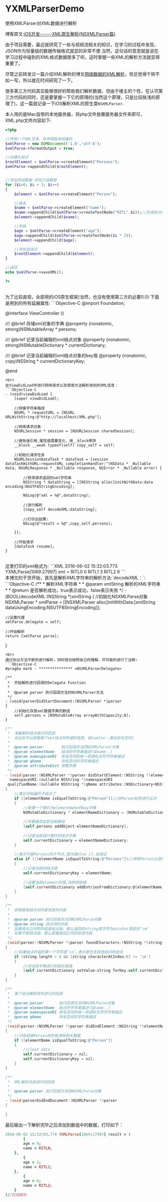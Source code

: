 # YXMLParserDemo
使用XMLParser对XML数据进行解析

博客原文:[iOS开发------XML原生解析(NSXMLParser篇)](http://blog.csdn.net/runintolove/article/details/51567502)

由于项目需要，最近就研究了一些与视频流相关的知识，在学习的过程中发现，JSON作为轻量级的数据传输格式就显的非常不便.当然，这句话的意思就是说在学习过程中碰到的XML格式数据居多了呗，这时掌握一些XML的解析方法就显得重要了。
     
尽管之前转发过一篇介绍XML解析的博文[网络数据的XML解析](http://blog.csdn.net/RunIntoLove/article/details/50233379)，但总觉得千转不如一写，所以就花时间研究了一下。

很多第三方代码其实能够很好的帮助我们解析数据，但由于楼主的个性，在认可第三方代码的同时，还是要掌握一下它的原理的(当然这个原理，只是比较肤浅的原理了)，这一篇就记录一下iOS解析XML的原生类`NSXMLParser`.

本人用的是Mac自带的本地服务器，将php文件放置服务器文件夹即可，XML.php文件内容如下:
```PHP
<?php

//声明一个XML文本，并声明版本和编码
$xmlParse = new DOMDocument('1.0','utf-8');
$xmlParse->formatOutput = true;

//创建头结点
$rootElement = $xmlParse->createElement("Persons");
$xmlParse->appendChild($rootElement);


//添加测试数据-添加三组数据
for ($i=0; $i < 3; $i++) 
{ 
	$element = $xmlParse->createElement("Person");

	//姓名
	$name = $xmlParse->createElement("name");
	$name->appendChild($xmlParse->createTextNode("RITL".$i));//生成结点内容
	$element->appendChild($name);

	//年龄
	$age = $xmlParse->createElement("age");
	$age->appendChild($xmlParse->createTextNode($i * 3));
	$element->appendChild($age);

	//添加该结点
	$rootElement->appendChild($element);
}

//返回
echo $xmlParse->saveXML();

?>
```
<br>
为了比较直观，全部用的iOS原生框架(当然，也没有使用第三方的必要0.0)
下面是用到的所有延展属性:
```Objective-C
@import Foundation;

@interface ViewController ()<NSXMLParserDelegate>

/// @brief 存储xml对象的字典
@property (nonatomic, strong)NSMutableArray * persons;

/// @brief 记录当前编辑的xml结点对象
@property (nonatomic, strong)NSMutableDictionary * currentDictionary;

/// @brief 记录当前编辑的xml结点对象的key值
@property (nonatomic, copy)NSString * currentDictionaryKey;

@end
```
<br>
在ViewDidLoad中进行网络请求以及使用方法解析收到的XML信息：
```Objective-C
- (void)viewDidLoad {
    [super viewDidLoad];
    
    //拼接字符串路径
    NSURL * requestURL = [NSURL URLWithString:@"http://localhost/XML.php"];
    
    //网络请求对象
    NSURLSession * session = [NSURLSession sharedSession];
    
    //避免强引用,属性值需要变化，用__block修饰
    __block __weak typeof(self) copy_self = self;
    
    //初始化请求任务
    NSURLSessionDataTask * dataTask = [session dataTaskWithURL:requestURL completionHandler:^(NSData * _Nullable data, NSURLResponse * _Nullable response, NSError * _Nullable error) {
        
        //获得请求返回的xml字符串
        NSString * dataString = [[NSString alloc]initWithData:data encoding:NSUTF8StringEncoding];
        
        NSLog(@"xml = %@",dataString);
        
        //进行解析
        [copy_self decodeXML:dataString];
        
        //打印出结果:
        NSLog(@"result = %@",copy_self.persons);

    }];
    
    //开始请求
    [dataTask resume];
}
```
<br>
这里打印的xml格式为:
```XML
2016-06-02 15:32:03.773 YXMLParse[1069:27997] xml = <?xml version="1.0" encoding="utf-8"?>
<Persons>
  <Person>
    <name>RITL0</name>
    <age>0</age>
  </Person>
  <Person>
    <name>RITL1</name>
    <age>3</age>
  </Person>
  <Person>
    <name>RITL2</name>
    <age>6</age>
  </Person>
</Persons>
```
<br>
本博文的干货开始，首先是解析XML字符串的解析方法:`decodeXML：`:
```Objective-C
/**
 *  解析XML字符串
 *
 *  @param xmlString 解析的XML字符串
 *
 *  @return 是否解析成功，true表示成功，false表示失败
 */
- (BOOL)decodeXML:(NSString *)xmlString
{
    //初始化NSXMLParse对象
    NSXMLParser * xmlParse = [[NSXMLParser alloc]initWithData:[xmlString dataUsingEncoding:NSUTF8StringEncoding]];
    
    //设置代理
    xmlParse.delegate = self;
    
    //开始解析
    return [xmlParse parse];
}
```
<br>
通过协议方法不断的进行解析，同时我也按照自己的理解，尽可能的进行了注释:
```Objective-C
#pragma mark - *************** <NSXMLParserDelegate>

/**
 *  开始解析进行回调的Delegate Function
 *
 *  @param parser 执行回调方法的NSXMLParser方法
 */
- (void)parserDidStartDocument:(NSXMLParser *)parser
{
    //初始化存放xml数据字典的数组
    self.persons = [NSMutableArray arrayWithCapacity:0];
}
```
```Objective-C
/**
 *  准备解析结点进行的回调
 *  在此处可以获取每个xml结点所传递的信息，如(xmlns--类似命名空间)
 *
 *  @param parser        执行回调方法的NSXMLParser对象
 *  @param elementName   结点的字符串描述(如name..)
 *  @param namespaceURI  命名空间的统一资源标志符字符串描述
 *  @param qName         命名空间的字符串描述
 *  @param attributeDict 参数字典
 */
- (void)parser:(NSXMLParser *)parser didStartElement:(NSString *)elementName
  namespaceURI:(nullable NSString *)namespaceURI
 qualifiedName:(nullable NSString *)qName attributes:(NSDictionary<NSString *, NSString *> *)attributeDict
{
    //表示开始遍历子结点了
    if ([elementName isEqualToString:@"Person"])//对Person标签进行比对
    {
        //新建一个索引为elementName的key字典
        NSMutableDictionary * elementNameDictionary = [NSMutableDictionary dictionary];
        
        //将数据添加到当前数组
        [self.persons addObject:elementNameDictionary];
        
        //记录当前进行操作的结点字典
        self.currentDictionary = elementNameDictionary;
    }
   
    //表示不是Persons的子节点,因为是else if,也保证
    else if (![elementName isEqualToString:@"Persons"])//排除Person以及Persons标签
    {
        //记录当前的结点值
        self.currentDictionaryKey = elementName;
        
        //设置当前element的值,先附初始值
        [self.currentDictionary addEntriesFromDictionary:@{elementName:@""}];
    }
}
```
```Objective-C
/**
 *  获得首尾结点间内容信息的内容
 *
 *  @param parser 执行回调方法的NSXMLParse对象
 *  @param string 结点间的内容
 *  如果结点之间的内容是结点段，那么返回的string首字符为unichar类型的‘\n’
 *  如果不是结点段，那么直接返回之间的信息内容
 */
-(void)parser:(NSXMLParser *)parser foundCharacters:(NSString *)string
{
    //如果结点内容的第一个字符是‘\n’,表示是包含其他结点的结点
    if (string.length > 0 && [string characterAtIndex:0] != '\n')
    {
        //对当前字典进行初始化赋值
        [self.currentDictionary setValue:string forKey:self.currentDictionaryKey];
    }   
}
```
```Objective-C
/**
 *  某个结点解析完毕进行的回调
 *
 *  @param parser       执行回调方法的NSXMLParse对象
 *  @param elementName  结点的字符串描述(如name..)
 *  @param namespaceURI 命名空间的统一资源标志符字符串描述
 *  @param qName        命名空间的字符串描述
 */
-(void)parser:(NSXMLParser *)parser didEndElement:(NSString *)elementName namespaceURI:(NSString *)namespaceURI qualifiedName:(NSString *)qName
{
    //只有结束Person的时候清除相关数据
    if ([elementName isEqualToString:@"Person"])
    {
        //cleat data
        self.currentDictionary = nil;
        self.currentDictionaryKey = nil;
    }
}
```
```Objective-C
/**
 *  XML解析完成进行的回调
 *
 *  @param parser 执行回调方法的NSXMLParse对象
 */
- (void)parserDidEndDocument:(NSXMLParser *)parser
{
    
}
```
最后输出一下解析完毕之后添加到数组中的数据，打印如下：
```Ruby
2016-06-02 15:32:03.774 YXMLParse[1069:27997] result = (
        {
        age = 0;
        name = RITL0;
    },
        {
        age = 3;
        name = RITL1;
    },
        {
        age = 6;
        name = RITL2;
    }
)//完成解析
```

